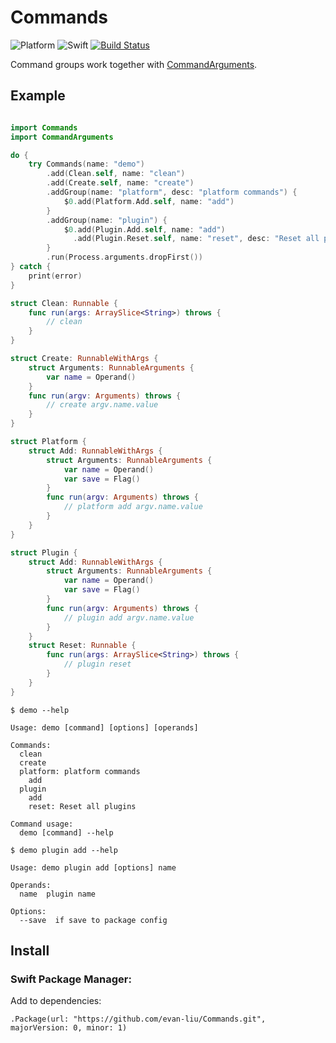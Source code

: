 # Commands

![Platform](https://img.shields.io/badge/platform-macos%20%7C%20linux-lightgrey.svg)
![Swift](https://img.shields.io/badge/swift-3.0--PREVIEW--3-yellowgreen.svg)
[![Build Status](https://travis-ci.org/evan-liu/Commands.svg)](https://travis-ci.org/evan-liu/Commands)

Command groups work together with [CommandArguments](https://github.com/evan-liu/CommandArguments). 

## Example

```swift

import Commands
import CommandArguments

do {
    try Commands(name: "demo")
        .add(Clean.self, name: "clean")
        .add(Create.self, name: "create")
        .addGroup(name: "platform", desc: "platform commands") {
            $0.add(Platform.Add.self, name: "add")
        }
        .addGroup(name: "plugin") {
            $0.add(Plugin.Add.self, name: "add")
              .add(Plugin.Reset.self, name: "reset", desc: "Reset all plugins")
        }
        .run(Process.arguments.dropFirst())
} catch {
    print(error)
}

struct Clean: Runnable {
    func run(args: ArraySlice<String>) throws {
        // clean
    }
}

struct Create: RunnableWithArgs {
    struct Arguments: RunnableArguments {
        var name = Operand()
    }
    func run(argv: Arguments) throws {
        // create argv.name.value
    }
}

struct Platform {
    struct Add: RunnableWithArgs {
        struct Arguments: RunnableArguments {
            var name = Operand()
            var save = Flag()
        }
        func run(argv: Arguments) throws {
            // platform add argv.name.value
        }
    }
}

struct Plugin {
    struct Add: RunnableWithArgs {
        struct Arguments: RunnableArguments {
            var name = Operand()
            var save = Flag()
        }
        func run(argv: Arguments) throws {
            // plugin add argv.name.value
        }
    }
    struct Reset: Runnable {
        func run(args: ArraySlice<String>) throws {
            // plugin reset
        }
    }
}

```

`$ demo --help`

```
Usage: demo [command] [options] [operands]

Commands:
  clean
  create
  platform: platform commands
    add
  plugin
    add
    reset: Reset all plugins

Command usage: 
  demo [command] --help
```

`$ demo plugin add --help`

```
Usage: demo plugin add [options] name

Operands:
  name  plugin name

Options:
  --save  if save to package config
```

## Install 

### Swift Package Manager: 

Add to dependencies: 

`.Package(url: "https://github.com/evan-liu/Commands.git", majorVersion: 0, minor: 1)`

